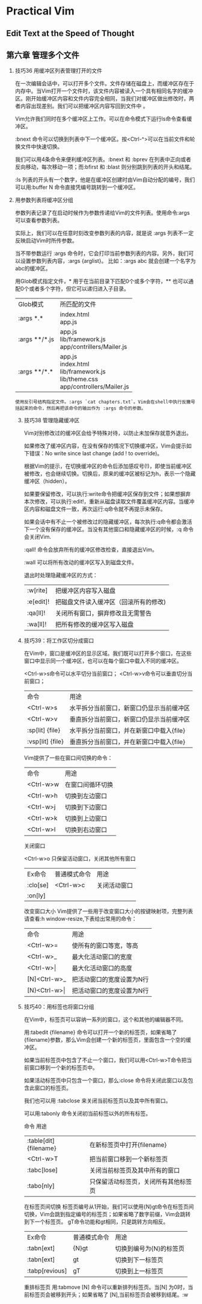 # Practical Vim
## Edit Text at the Speed of Thought

## 第六章 管理多个文件

1. 技巧36 用缓冲区列表管理打开的文件

    在一次编辑会话中，可以打开多个文件。文件存储在磁盘上，而缓冲区存在于内存中。当Vim打开一个文件时，该文件内容被读入一个具有相同名字的缓冲区。刚开始缓冲区内容和文件内容完全相同，当我们对缓冲区做出修改时，两者内容出现差别。我们可以把缓冲区内容写回到文件中
    。

    Vim允许我们同时在多个缓冲区上工作。可以在命令模式下运行ls命令查看缓冲区。

    :bnext 命令可以切换到列表中下一个缓冲区。按<Ctrl-^>可以在当前文件和轮换文件中快速切换。

    我们可以用4条命令来便利缓冲区列表。:bnext 和 :bprev 在列表中正向或者反向移动，每次移动一项；而:bfirst 和 :blast 则分别跳到列表的开头和结尾。

    :ls 列表的开头有一个数字，他是在缓冲区创建时由Vim自动分配的编号，我们可以用:buffer N 命令直接凭编号跳转到一个缓冲区。

2. 用参数列表将缓冲区分组

    参数列表记录了在启动时候作为参数传递给Vim的文件列表。使用命令:args 可以查看参数列表。

    实际上，我们可以在任意时刻改变参数列表的内容，就是说 :args 列表不一定反映启动Vim时所传参数。

    当不带参数运行 :args 命令时，它会打印当前参数列表的内容。另外，我们可以设置参数列表内容，:args {arglist}。 比如：:args abc 就会创建一个名字为abc的缓冲区。

    用Glob模式指定文件，* 用于在当前目录下匹配0个或多个字符，** 也可以通配0个或者多个字符，但它可以递归进入子目录。

    <table>
    <tr>
    <td>Glob模式</td><td>所匹配的文件</td></tr>
<tr>    <td>:args *.*</td><td>index.html <br> app.js</td></tr>
   <tr> <td>:args **/*.js</td><td>app.js <br> lib/framework.js <br> app/contrillers/Mailer.js </td></tr>
<tr>    <td>:args **/*.*</td><td>app.js <br> index.html <br> lib/framework.js <br> lib/theme.css <br>app/controllers/Mailer.js</td>
    </tr>
    </table>

    使用反引号结构指定文件。:args `cat chapters.txt`。Vim会在shell中执行反撇号括起来的命令，然后再把该命令的输出作为 :args 命令的参数。

3. 技巧38 管理隐藏缓冲区

    Vim对别修改过的缓冲区会给予特殊对待，以防止未加保存就意外退出。

    如果修改了缓冲区内容，在没有保存的情况下切换缓冲区，Vim会提示如下错误：No write since last change (add ! to override)。

    根据Vim的提示，在切换缓冲区的命令后添加感叹号(!)，即使当前缓冲区被修改，也会继续切换。切换后，原来的缓冲区被标记为h，表示一个隐藏缓冲区（hidden）。

    如果要保留修改，可以执行:write命令把缓冲区保存到文件；如果想摒弃本次修改，可以执行:edit!，重新从磁盘读取文件覆盖缓冲区内容。当缓冲区内容和磁盘文件一致，再次运行:q命令就不再提示未保存。

    如果会话中有不止一个被修改过的隐藏缓冲区，每次执行:q命令都会激活下一个没有保存的缓冲区。当没有其他窗口和隐藏缓冲区的时候，:q 命令会关闭Vim.

    :qall! 命令会放弃所有的缓冲区修改检查，直接退出Vim。

    :wall 可以将所有改动的缓冲区写入到磁盘文件。

    退出时处理隐藏缓冲区的方式：
    <table>
    <tr><td>:w[rite]</td><td>把缓冲区内容写入磁盘</td></tr>
    <tr><td>:e[edit]!</td><td>把磁盘文件读入缓冲区（回滚所有的修改)</td></tr>
    <tr><td>:qa[ll]!</td><td>关闭所有窗口，摒弃修改且无需警告</td></tr>
    <tr><td>:wa[ll]!</td><td>把所有修改的缓冲区写入磁盘</td></tr>
    </table>

4. 技巧39：将工作区切分成窗口

    在Vim中，窗口是缓冲区的显示区域。我们既可以打开多个窗口，在这些窗口中显示同一个缓冲区，也可以在每个窗口中载入不同的缓冲区。

    &lt;Ctrl-w&gt;s命令可以水平切分当前窗口；
    &lt;Ctrl-w&gt;v命令可以垂直切分当前窗口；

    <table>
    <tr><td>命令</td><td> 用途</td></tr>
    <tr><td>&lt;Ctrl-w&gt;s</td><td> 水平拆分当前窗口，新窗口仍显示当前缓冲区</td></tr>
    <tr><td>&lt;Ctrl-w&gt;v </td><td>垂直拆分当前窗口，新窗口仍显示当前缓冲区</td></tr>
    <tr><td>:sp[lit] {file} </td><td>水平拆分当前窗口，并在新窗口中载入{file}</td></tr>
    <tr><td>:vsp[lit] {file} </td><td>垂直拆分当前窗口，并在新窗口中载入{file}</td></tr>
    </table>

    Vim提供了一些在窗口间切换的命令：
    <table>
    <tr><td>命令</td><td> 用途</td></tr>
    <tr><td>&lt;Ctrl-w&gt;w</td><td> 在窗口间循环切换</td></tr>
    <tr><td>&lt;Ctrl-w&gt;h</td><td> 切换到左边窗口</td></tr>
    <tr><td>&lt;Ctrl-w&gt;j</td><td> 切换到下边窗口</td></tr>
    <tr><td>&lt;Ctrl-w&gt;k</td><td> 切换到上边窗口</td></tr>
    <tr><td>&lt;Ctrl-w&gt;l</td><td> 切换到右边窗口</td></tr>
    </table>

    关闭窗口
    <table>
    <tr><td>Ex命令</td><td>普通模式命令</td><td> 用途</td></tr>
    <tr><td>:clo[se]</td><td> &lt;Ctrl-w&gt;c</td><td> 关闭活动窗口</td></tr>
    <tr><td>:on[ly] </td></td>&lt;Ctrl-w&gt;o</td></td> 只保留活动窗口，关闭其他所有窗口</td></tr>
    </table>

    改变窗口大小
    Vim提供了一些用于改变窗口大小的按键映射项，完整列表请查看:h window-resize,下表给出常用的命令：
    <table>
    <tr><td>命令</td><td>用途</td></tr>
    <tr><td>&lt;Ctrl-w&gt;=</td><td> 使所有的窗口等宽，等高</td></tr>
    <tr><td>&lt;Ctrl-w&gt;_ </td><td>最大化活动窗口的宽度</td></tr>
    <tr><td>&lt;Ctrl-w&gt;| </td><td>最大化活动窗口的高度</td></tr>
    <tr><td>[N]&lt;Ctrl-w&gt;_ </td><td>把活动窗口的宽度设置为N行</td></tr>
    <tr><td>[N}&lt;Ctrl-w&gt;| </td><td>把活动窗口的宽度设置为N行</td></tr>
    </table>

5. 技巧40：用标签也将窗口分组

    在Vim中，标签页可以容纳一系列的窗口，这个和其他的编辑器不同。

    用:tabedit {filename} 命令可以打开一个新的标签页，如果省略了{filename}参数，那么Vim会创建一个新的标签页，里面包含一个空的缓冲区。

    如果当前标签页中包含了不止一个窗口，我们可以用&lt;Ctrl-w&gt;T命令把当前窗口移到一个新的标签页中。

    如果活动标签页中只包含一个窗口，那么:close 命令将关闭此窗口以及包含此窗口的标签页。

    我们也可以用 :tabclose 来关闭当前标签页以及其中所有窗口。

    可以用:tabonly 命令关闭初当前标签以外的所有标签。

    <table>
    命令 用途
    <tr><td>:table[dit] {filename}</td><td> 在新标签页中打开{filename}</td></tr>
    <tr><td>&lt;Ctrl-w&gt;T </td><td>把当前窗口移到一个新标签页</td></tr>
    <tr><td>:tabc[lose] </td><td>关闭当前标签页及其中所有的窗口</td></tr>
    <tr><td>:tabo[nly] </td><td>只保留活动标签页，关闭所有其他标签页</td></tr>
    </table>

    在标签页间切换
    标签页编号从1开始，我们可以使用{N}gt命令在标签页间切换，Vim会跳到指定编号的标签页；如果省略了数字前缀，Vim会跳转到下一个标签页。
    gT命令功能和gt相同，只是跳转方向相反。

    <table>
    <tr><td>Ex命令</td><td> 普通模式命令</td><td> 用途</td></tr>
    <tr><td>:tabn[ext]</td><td> {N}gt</td><td> 切换到编号为{N}的标签页</td></tr>
    <tr><td>:tabn[ext]</td><td> gt</td><td> 切换到下一标签页</td></tr>
    <tr><td>:tabp[revious]</td><td> gT</td><td> 切换到上一标签页</td></tr>
    </table>

    重排标签页
    用:tabmove [N] 命令可以重新排列标签页。当[N] 为0时，当前标签页会被移到开头；如果省略了 [N],当前标签页会被移到结尾。:w
